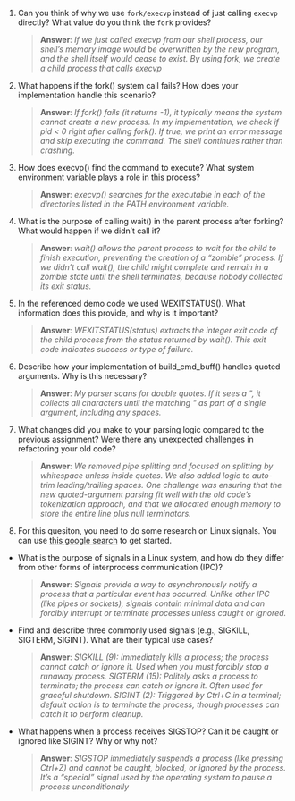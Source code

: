 1. Can you think of why we use `fork/execvp` instead of just calling `execvp` directly? What value do you think the `fork` provides?

    > **Answer**:  _If we just called execvp from our shell process, our shell’s memory image would be overwritten by the new program, and the shell itself would cease to exist. By using fork, we create a child process that calls execvp_

2. What happens if the fork() system call fails? How does your implementation handle this scenario?

    > **Answer**:  _If fork() fails (it returns -1), it typically means the system cannot create a new process. In my implementation, we check if pid < 0 right after calling fork(). If true, we print an error message and skip executing the command. The shell continues rather than crashing._

3. How does execvp() find the command to execute? What system environment variable plays a role in this process?

    > **Answer**:  _execvp() searches for the executable in each of the directories listed in the PATH environment variable._

4. What is the purpose of calling wait() in the parent process after forking? What would happen if we didn’t call it?

    > **Answer**:  _wait() allows the parent process to wait for the child to finish execution, preventing the creation of a “zombie” process. If we didn’t call wait(), the child might complete and remain in a zombie state until the shell terminates, because nobody collected its exit status._

5. In the referenced demo code we used WEXITSTATUS(). What information does this provide, and why is it important?

    > **Answer**:  _WEXITSTATUS(status) extracts the integer exit code of the child process from the status returned by wait(). This exit code indicates success or type of failure._

6. Describe how your implementation of build_cmd_buff() handles quoted arguments. Why is this necessary?

    > **Answer**:  _My parser scans for double quotes. If it sees a ", it collects all characters until the matching " as part of a single argument, including any spaces._

7. What changes did you make to your parsing logic compared to the previous assignment? Were there any unexpected challenges in refactoring your old code?

    > **Answer**:  _We removed pipe splitting and focused on splitting by whitespace unless inside quotes. We also added logic to auto-trim leading/trailing spaces. One challenge was ensuring that the new quoted-argument parsing fit well with the old code’s tokenization approach, and that we allocated enough memory to store the entire line plus null terminators._

8. For this quesiton, you need to do some research on Linux signals. You can use [this google search](https://www.google.com/search?q=Linux+signals+overview+site%3Aman7.org+OR+site%3Alinux.die.net+OR+site%3Atldp.org&oq=Linux+signals+overview+site%3Aman7.org+OR+site%3Alinux.die.net+OR+site%3Atldp.org&gs_lcrp=EgZjaHJvbWUyBggAEEUYOdIBBzc2MGowajeoAgCwAgA&sourceid=chrome&ie=UTF-8) to get started.

- What is the purpose of signals in a Linux system, and how do they differ from other forms of interprocess communication (IPC)?

    > **Answer**:  _Signals provide a way to asynchronously notify a process that a particular event has occurred. Unlike other IPC (like pipes or sockets), signals contain minimal data and can forcibly interrupt or terminate processes unless caught or ignored._

- Find and describe three commonly used signals (e.g., SIGKILL, SIGTERM, SIGINT). What are their typical use cases?

    > **Answer**:  _SIGKILL (9): Immediately kills a process; the process cannot catch or ignore it. Used when you must forcibly stop a runaway process.
SIGTERM (15): Politely asks a process to terminate; the process can catch or ignore it. Often used for graceful shutdown.
SIGINT (2): Triggered by Ctrl+C in a terminal; default action is to terminate the process, though processes can catch it to perform cleanup._

- What happens when a process receives SIGSTOP? Can it be caught or ignored like SIGINT? Why or why not?

    > **Answer**:  _SIGSTOP immediately suspends a process (like pressing Ctrl+Z) and cannot be caught, blocked, or ignored by the process. It’s a “special” signal used by the operating system to pause a process unconditionally_
